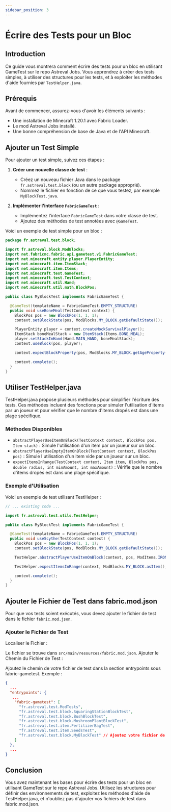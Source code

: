 ```yaml
---
sidebar_position: 3
---
```


# Écrire des Tests pour un Bloc

## Introduction

Ce guide vous montrera comment écrire des tests pour un bloc en utilisant GameTest sur le repo Astreval Jobs. Vous apprendrez à créer des tests simples, à utiliser des structures pour les tests, et à exploiter les méthodes d'aide fournies par `TestHelper.java`.

## Prérequis

Avant de commencer, assurez-vous d'avoir les éléments suivants :
- Une installation de Minecraft 1.20.1 avec Fabric Loader.
- Le mod Astreval Jobs installé.
- Une bonne compréhension de base de Java et de l'API Minecraft.

## Ajouter un Test Simple

Pour ajouter un test simple, suivez ces étapes :

1. **Créer une nouvelle classe de test** :
   - Créez un nouveau fichier Java dans le package `fr.astreval.test.block` (ou un autre package approprié).
   - Nommez le fichier en fonction de ce que vous testez, par exemple `MyBlockTest.java`.

2. **Implémenter l'interface `FabricGameTest`** :
   - Implémentez l'interface `FabricGameTest` dans votre classe de test.
   - Ajoutez des méthodes de test annotées avec `@GameTest`.

Voici un exemple de test simple pour un bloc :

```java
package fr.astreval.test.block;

import fr.astreval.block.ModBlocks;
import net.fabricmc.fabric.api.gametest.v1.FabricGameTest;
import net.minecraft.entity.player.PlayerEntity;
import net.minecraft.item.ItemStack;
import net.minecraft.item.Items;
import net.minecraft.test.GameTest;
import net.minecraft.test.TestContext;
import net.minecraft.util.Hand;
import net.minecraft.util.math.BlockPos;

public class MyBlockTest implements FabricGameTest {

  @GameTest(templateName = FabricGameTest.EMPTY_STRUCTURE)
  public void useBoneMeal(TestContext context) {
    BlockPos pos = new BlockPos(1, 1, 1);
    context.setBlockState(pos, ModBlocks.MY_BLOCK.getDefaultState());

    PlayerEntity player = context.createMockSurvivalPlayer();
    ItemStack boneMealStack = new ItemStack(Items.BONE_MEAL);
    player.setStackInHand(Hand.MAIN_HAND, boneMealStack);
    context.useBlock(pos, player);

    context.expectBlockProperty(pos, ModBlocks.MY_BLOCK.getAgeProperty(), 1);

    context.complete();
  }
}
```

## Utiliser TestHelper.java
TestHelper.java propose plusieurs méthodes pour simplifier l'écriture des tests. Ces méthodes incluent des fonctions pour simuler l'utilisation d'items par un joueur et pour vérifier que le nombre d'items dropés est dans une plage spécifique.

### Méthodes Disponibles
- `abstractPlayerUseItemOnBlock(TestContext context, BlockPos pos, Item stack)` : Simule l'utilisation d'un item par un joueur sur un bloc.
- `abstractPlayerUseEmptyItemOnBlock(TestContext context, BlockPos pos)` : Simule l'utilisation d'un item vide par un joueur sur un bloc.
- `expectItemsInRange(TestContext context, Item item, BlockPos pos, double radius, int minAmount, int maxAmount)` : Vérifie que le nombre d'items dropés est dans une plage spécifique.

### Exemple d'Utilisation
Voici un exemple de test utilisant TestHelper :

```java
// ... existing code ...

import fr.astreval.test.utils.TestHelper;

public class MyBlockTest implements FabricGameTest {

  @GameTest(templateName = FabricGameTest.EMPTY_STRUCTURE)
  public void useScythe(TestContext context) {
    BlockPos pos = new BlockPos(1, 1, 1);
    context.setBlockState(pos, ModBlocks.MY_BLOCK.getDefaultState());

    TestHelper.abstractPlayerUseItemOnBlock(context, pos, ModItems.IRON_SCYTHE);

    TestHelper.expectItemsInRange(context, ModBlocks.MY_BLOCK.asItem(), pos, 1.0, 2, 3);

    context.complete();
  }
}
```

## Ajouter le Fichier de Test dans fabric.mod.json

Pour que vos tests soient exécutés, vous devez ajouter le fichier de test dans le fichier `fabric.mod.json`.

### Ajouter le Fichier de Test
Localiser le Fichier :
 
Le fichier se trouve dans `src/main/resources/fabric.mod.json`.
Ajouter le Chemin du Fichier de Test :

Ajoutez le chemin de votre fichier de test dans la section entrypoints sous fabric-gametest.
Exemple :

```json
{
  ...
  "entrypoints": {
   ...
    "fabric-gametest": [
      "fr.astreval.test.ModTests",
      "fr.astreval.test.block.SquaringStationBlockTest",
      "fr.astreval.test.block.BushBlockTest",
      "fr.astreval.test.block.MushroomPlantBlockTest",
      "fr.astreval.test.item.FertilizerBagTest",
      "fr.astreval.test.item.SeedsTest",
      "fr.astreval.test.block.MyBlockTest" // Ajoutez votre fichier de test ici
    ]
  },
  ...
}
```

## Conclusion
Vous avez maintenant les bases pour écrire des tests pour un bloc en utilisant GameTest sur le repo Astreval Jobs. Utilisez les structures pour définir des environnements de test, exploitez les méthodes d'aide de TestHelper.java, et n'oubliez pas d'ajouter vos fichiers de test dans fabric.mod.json.
